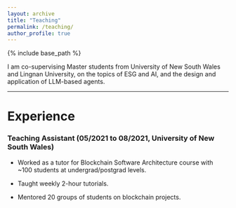 ```yaml
---
layout: archive
title: "Teaching"
permalink: /teaching/
author_profile: true
---
```


{% include base_path %}

I am co-supervising Master students from University of New South Wales and Lingnan University, on the topics of ESG and AI, and the design and application of LLM-based agents.

***

# Experience

###  Teaching Assistant (05/2021 to 08/2021, University of New South Wales)

* Worked as a tutor for Blockchain Software Architecture course with ~100 students at undergrad/postgrad levels.

* Taught weekly 2-hour tutorials.

* Mentored 20 groups of students on blockchain projects.
